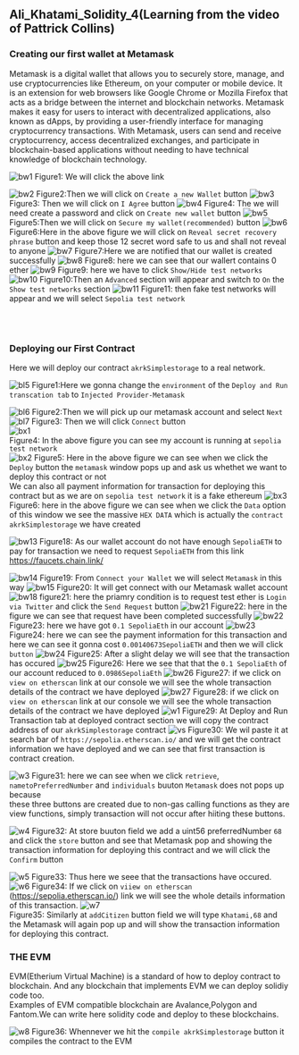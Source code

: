 

## Ali_Khatami_Solidity_4(Learning from the video of Pattrick Collins)
### Creating our first wallet at Metamask
Metamask is a digital wallet that allows you to securely store, manage, and use cryptocurrencies like Ethereum, on your computer or mobile device. It is an extension for web browsers like Google Chrome or Mozilla Firefox that acts as a bridge between the internet and blockchain networks. Metamask makes it easy for users to interact with decentralized applications, also known as dApps, by providing a user-friendly interface for managing cryptocurrency transactions. With Metamask, users can send and receive cryptocurrency, access decentralized exchanges, and participate in blockchain-based applications without needing to have technical knowledge of blockchain technology.<br>

![bw1](https://user-images.githubusercontent.com/89090776/229453645-ec99c901-f57c-4a21-be9c-6eb9d8607b4e.jpg)
Figure1: We will click the above link

![bw2](https://user-images.githubusercontent.com/89090776/229454593-b1830afd-f8a9-41fa-a236-1c05a0db2350.jpg)
Figure2:Then we will click on ```Create a new Wallet``` button
![bw3](https://user-images.githubusercontent.com/89090776/229454846-b115ef17-c8c5-4b49-87d5-3e61e4a0ab22.jpg)
Figure3: Then we will click on ```I Agree``` button
![bw4](https://user-images.githubusercontent.com/89090776/229455313-a630407e-2ac5-498d-a38d-c39a8e2d0a52.jpg)
Figure4: The we will need create a password and click on ```Create new wallet``` button
![bw5](https://user-images.githubusercontent.com/89090776/229455931-7660dd94-21c8-4456-b1a4-a8cb7e2a11b6.jpg)
Figure5:Then we will click on ```Secure my wallet(recommended)``` button
![bw6](https://user-images.githubusercontent.com/89090776/229456374-feb28808-e1c6-4152-9b3d-3c3b3aba2337.jpg)
Figure6:Here in the above figure we will click on ```Reveal secret recovery phrase``` button and keep those 12 secret word safe to us and shall not reveal to anyone
![bw7](https://user-images.githubusercontent.com/89090776/229457301-2bc54fff-be45-41cf-886b-787e43f7807b.jpg)
Figure7:Here we are notified that our wallet is created successfully
![bw8](https://user-images.githubusercontent.com/89090776/229457967-29acda06-f9ef-4998-bd85-7cab8b9fea8a.jpg)
Figure8: here we can see that our wallert contains 0 ether
![bw9](https://user-images.githubusercontent.com/89090776/229462131-d5515ebe-52cb-4f4b-b64b-6297bd0d0de3.jpg)
Figure9: here we have to click ```Show/Hide test networks```
![bw10](https://user-images.githubusercontent.com/89090776/229462711-7fb9915c-cf4e-45ea-877a-7da2e61e2030.jpg)
Figure10:Then an ```Advanced``` section will appear and switch to ```On``` the ```Show test networks``` section
![bw11](https://user-images.githubusercontent.com/89090776/229463691-a0b6395e-48ba-45ae-9ead-2d21b955171c.jpg)
Figure11: then fake test networks will appear and we will select ```Sepolia test network```

<br><br>
### Deploying our First Contract
Here we will deploy our contract ```akrkSimplestorage``` to a real network.

![bl5](https://user-images.githubusercontent.com/89090776/227702198-845d3473-de44-4e26-b19a-0ea363ccec88.jpg)
Figure1:Here we gonna change the ```environment``` of the ```Deploy and Run transcation tab``` to ```Injected Provider-Metamask```<br>

![bl6](https://user-images.githubusercontent.com/89090776/227702229-ad7557e6-d41f-4807-8c97-88b39a94e488.jpg)
Figure2:Then we will pick up our metamask account and select ```Next```<br>
![bl7](https://user-images.githubusercontent.com/89090776/227702411-2a1e3a59-be41-4262-8608-0c9c64bcc414.jpg)
Figure3: Then we will click ```Connect``` button <br>
![bx1](https://user-images.githubusercontent.com/89090776/227889927-e99e9214-430c-4f8c-be36-b95ed407fed4.jpg)<br>
Figure4:  In the above figure you can see my account is running at ```sepolia test network```<br>
![bx2](https://user-images.githubusercontent.com/89090776/227892451-3f2e9bfd-ffc4-446b-a1e2-d121db18e2e6.jpg)
Figure5: Here in the above figure we can see when we click the ```Deploy``` button the ```metamask``` window pops up and ask us whethet we want to deploy this contract or not<br>
We can also all payment information for  transaction for deploying this contract but as we are on ```sepolia test network``` it is a fake ethereum
![bx3](https://user-images.githubusercontent.com/89090776/227894829-1d1c1623-e7d6-4481-9e6a-e04fea601f6a.jpg)
Figure6: here in the above figure we can see when we click the ```Data``` option of this window we see the massive ```HEX DATA``` which is actually the ```contract akrkSimplestorage``` we have created<br>

![bw13](https://user-images.githubusercontent.com/89090776/229464319-9008027b-ee8b-4009-865f-692303468a5c.jpg)
Figure18: As our wallet account do not have enough ```SepoliaETH``` to pay for transaction we need to request ```SepoliaETH``` from this link 
https://faucets.chain.link/

![bw14](https://user-images.githubusercontent.com/89090776/229464804-dee7350f-21e8-4a99-8988-c8db1ee5625b.jpg)
Figure19: From ```Connect your Wallet``` we will select ```Metamask``` in this way
![bw15](https://user-images.githubusercontent.com/89090776/229465126-383ab8d1-a084-44f7-b16c-dd44d4f52652.jpg)
Figure20: It will get connect with our Metamask wallet account
![bw18](https://user-images.githubusercontent.com/89090776/229466382-9362d06b-be89-40cb-9f8f-01a88f8a8dca.jpg)
figure21: here the priamry condition is to request test ether is ```Login via Twitter```  and click the ```Send Request``` button
![bw21](https://user-images.githubusercontent.com/89090776/229466953-c7ed29fd-d0cf-4011-bdf6-4636c6d557cc.jpg)
Figure22: here in the figure we can see that request have been completed successfully
![bw22](https://user-images.githubusercontent.com/89090776/229467543-a3810d9d-a8ab-43fe-b014-5124741475b0.jpg)
Figure23: here we have got ```0.1 SepoliaEth``` in our account
![bw23](https://user-images.githubusercontent.com/89090776/229468079-02bceece-5fb5-4319-a4be-3126cc64de83.jpg)
Figure24: here we can see the payment information for this transaction and here we can see it gonna cost ```0.00140673SepoliaETH```  and then we will click ```button```
![bw24](https://user-images.githubusercontent.com/89090776/229468113-1ac8aee8-c3d4-4850-ad7f-85d6dfda3399.jpg)
Figure25: After a slight delay we will see that the transaction has occured
![bw25](https://user-images.githubusercontent.com/89090776/229468161-d0591b5a-1d67-40ca-9c18-cae95ed81e1a.jpg)
Figure26: Here we see that that the ```0.1 SepoliaEth``` of our account reduced to ```0.0986SepoliaEth```
![bw26](https://user-images.githubusercontent.com/89090776/229468205-2f07b095-1a02-419f-bc7e-865a38eab0d4.jpg)
Figure27: if we click on ```view on etherscan``` link at our console we will see the whole transaction details of the contract we have deployed 
![bw27](https://user-images.githubusercontent.com/89090776/229468247-f5da8813-b5c1-4d7c-9bc0-b3aa5f3e2d09.jpg)
Figure28: if we click on ```view on etherscan``` link at our console we will see the whole transaction details of the contract we have deployed
![w1](https://user-images.githubusercontent.com/89090776/230834727-fa2da7a3-160f-4dc8-9ba5-07a8fa4fdc05.jpg)
Figure29: At Deploy and Run Transaction tab at deployed contract section we will copy the contract address of our ```akrkSimplestorage``` contract
![vs](https://user-images.githubusercontent.com/89090776/230765191-033fe89d-9eb9-42cd-aefa-9b5ce6689528.jpg)
Figure30: We wil paste it at search bar of ```https://sepolia.etherscan.io/``` and we will get the contract information we have deployed and we can see that first transaction is contract creation.

![w3](https://user-images.githubusercontent.com/89090776/230838001-45fb5e5e-be0f-407e-8435-9d6754448f7c.jpg)
Figure31: here we can see when we click ```retrieve```, ```nametoPreferredNumber``` and ```individuals``` buuton ```Metamask``` does not pops up because<br>
these three buttons are created due to non-gas calling functions as they are view functions, simply transaction will not occur after hiiting these buttons.

![w4](https://user-images.githubusercontent.com/89090776/230840857-3bb9587f-5d25-4953-baa9-53587b2e7d7b.jpg)
Figure32: At store buuton field we add a uint56 preferredNumber ```68``` and click the ```store``` button and see that Metamask pop and showing the transaction information for deploying this contract and we will click the ```Confirm``` button

![w5](https://user-images.githubusercontent.com/89090776/230842215-1f7858a6-b779-4fac-ad63-1464dd262b2d.jpg)
Figure33: Thus here we seee that the transactions have occured.
![w6](https://user-images.githubusercontent.com/89090776/230842945-cfa63f48-c3f4-471d-ae6e-a1684a66032d.jpg)
Figure34: If we click on ```viiew on etherscan``` (https://sepolia.etherscan.io/) link we will see the whole details information of this transaction.
![w7](https://user-images.githubusercontent.com/89090776/230843485-e162ace2-35c5-4ecf-866b-f641324cfc3a.jpg)\
Figure35: Similarly at ```addCitizen``` button field we will type ```Khatami,68``` and the Metamask will again pop up and will show the transaction information for deploying this contract.

### THE EVM

EVM(Etherium Virtual Machine) is a standard of how to deploy contract to blockchain. And any blockchain that implements EVM we can deploy solidiy code too.<br>
Examples of EVM compatible blockchain are Avalance,Polygon and Fantom.We can write here solidity code and deploy to these blockchains.


![w8](https://user-images.githubusercontent.com/89090776/230857708-296d6081-801c-485b-a6e8-5de2f5381223.jpg)
Figure36: Whennever we hit the ```compile akrkSimplestorage``` button it compiles the contract to the EVM

















